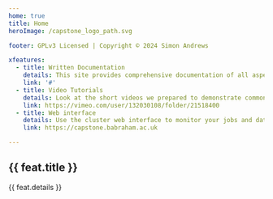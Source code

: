 ```yaml
---
home: true
title: Home
heroImage: /capstone_logo_path.svg

footer: GPLv3 Licensed | Copyright © 2024 Simon Andrews

xfeatures:
  - title: Written Documentation
    details: This site provides comprehensive documentation of all aspects of the cluster
    link: '#'
  - title: Video Tutorials
    details: Look at the short videos we prepared to demonstrate common tasks on the cluster
    link: https://vimeo.com/user/132030108/folder/21518400
  - title: Web interface
    details: Use the cluster web interface to monitor your jobs and data and run web based programs
    link: https://capstone.babraham.ac.uk

---
```


[default-theme-home]: https://vuejs.press/reference/default-theme/frontmatter.html#home-page

<div class="vp-features">
  <div class="vp-feature" v-for="feat in $page.frontmatter.xfeatures">
    <h2><a v-bind:href="feat.link">{{ feat.title }}</a></h2>
    <p>{{ feat.details }}</p>
  </div>
</div>